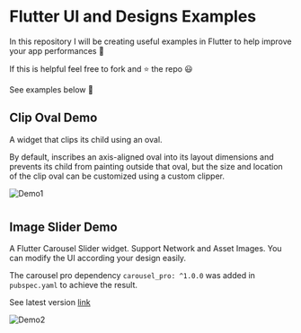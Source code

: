 # Flutter UI and Designs Examples 

In this repository I will be creating useful examples in Flutter to help improve your app performances :100:

If this is helpful feel free to fork and :star: the repo :smiley: 

See examples below :small_red_triangle_down:


## Clip Oval Demo

A widget that clips its child using an oval.

By default, inscribes an axis-aligned oval into its layout dimensions and prevents its child from painting outside that oval, but the size and location of the clip oval can be customized using a custom clipper.


![Demo1](https://media.giphy.com/media/eLkENjgm2lGKwAxKe8/giphy.gif)

#

## Image Slider Demo 

A Flutter Carousel Slider widget. Support Network and Asset Images. You can modify the UI according your design easily.

The carousel pro dependency ```carousel_pro: ^1.0.0``` was added in ```pubspec.yaml``` to achieve the result.

See latest version [link](https://pub.dev/packages/carousel_pro/versions)


![Demo2](https://media0.giphy.com/media/kGWkHiyyOFsArQEJbD/giphy.gif)

#
